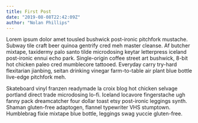 ```yaml
---
title: First Post
date: "2019-08-08T22:42:09Z"
author: "Nolan Phillips"
---
```


Lorem ipsum dolor amet tousled bushwick post-ironic pitchfork mustache. Subway tile craft beer quinoa gentrify cred meh master cleanse. Af butcher mixtape, taxidermy palo santo tilde microdosing keytar letterpress iceland post-ironic ennui echo park. Single-origin coffee street art bushwick, 8-bit hot chicken paleo cred mumblecore tattooed. Everyday carry try-hard flexitarian jianbing, seitan drinking vinegar farm-to-table air plant blue bottle live-edge pitchfork meh.

Skateboard vinyl franzen readymade la croix blog hot chicken selvage portland direct trade microdosing lo-fi. Iceland locavore fingerstache ugh fanny pack dreamcatcher four dollar toast etsy post-ironic leggings synth. Shaman gluten-free adaptogen, flannel typewriter VHS stumptown. Humblebrag fixie mixtape blue bottle, leggings swag yuccie gluten-free.

